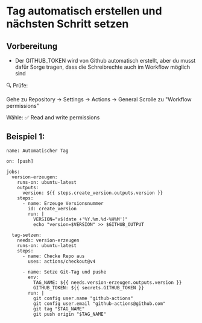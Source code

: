 # Tag automatisch erstellen und nächsten Schritt setzen 

## Vorbereitung 

  * Der GITHUB_TOKEN wird von Github automatisch erstellt, aber du musst dafür Sorge tragen, dass die Schreibrechte auch im Workflow möglich sind

🔍 Prüfe:

Gehe zu Repository → Settings → Actions → General
Scrolle zu "Workflow permissions"

Wähle:
✅ Read and write permissions


## Beispiel 1: 

```
name: Automatischer Tag

on: [push]

jobs:
  version-erzeugen:
    runs-on: ubuntu-latest
    outputs:
      version: ${{ steps.create_version.outputs.version }}
    steps:
      - name: Erzeuge Versionsnummer
        id: create_version
        run: |
          VERSION="v$(date +'%Y.%m.%d-%H%M')"
          echo "version=$VERSION" >> $GITHUB_OUTPUT

  tag-setzen:
    needs: version-erzeugen
    runs-on: ubuntu-latest
    steps:
      - name: Checke Repo aus
        uses: actions/checkout@v4

      - name: Setze Git-Tag und pushe
        env:
          TAG_NAME: ${{ needs.version-erzeugen.outputs.version }}
          GITHUB_TOKEN: ${{ secrets.GITHUB_TOKEN }}
        run: |
          git config user.name "github-actions"
          git config user.email "github-actions@github.com"
          git tag "$TAG_NAME"
          git push origin "$TAG_NAME"
```
